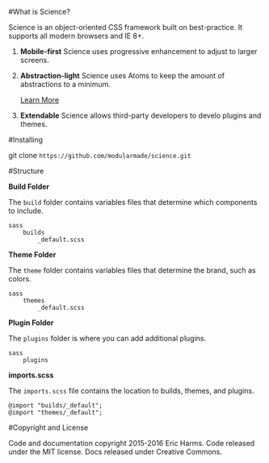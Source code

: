 
#What is Science?

Science is an object-oriented CSS framework built on best-practice. It supports all modern browsers and IE 8+.

1. **Mobile-first**
	Science uses progressive enhancement to adjust to larger screens.

2. **Abstraction-light**
	Science uses Atoms to keep the amount of abstractions to a minimum.

	[Learn More](http://www.smashingmagazine.com/2013/10/21/challenging-css-best-practices-atomic-approach/)

3. **Extendable**
	Science allows third-party developers to develo plugins and themes.

#Installing

git clone `https://github.com/modularmade/science.git`

#Structure

**Build Folder**

The `build` folder contains variables files that determine which components to include. 

	sass
		builds
			_default.scss

**Theme Folder**

The `theme` folder contains variables files that determine the brand, such as colors.

	sass
		themes
			_default.scss			
			
**Plugin Folder**

The `plugins` folder is where you can add additional plugins.

	sass
		plugins
			
**imports.scss**

The `imports.scss` file contains the location to builds, themes, and plugins.

	@import "builds/_default";
	@import "themes/_default";

#Copyright and License

Code and documentation copyright 2015-2016 Eric Harms. Code released under the MIT license. Docs released under Creative Commons.
